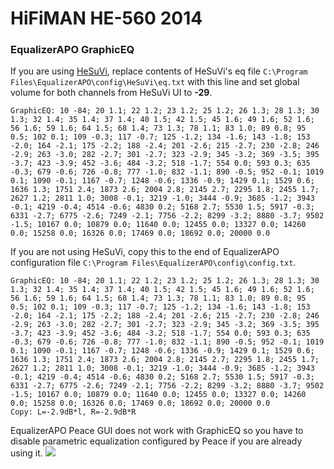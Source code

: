 # HiFiMAN HE-560 2014
### EqualizerAPO GraphicEQ
If you are using [HeSuVi](https://sourceforge.net/projects/hesuvi/), replace contents of HeSuVi's eq file `C:\Program Files\EqualizerAPO\config\HeSuVi\eq.txt` with this line and set global volume for both channels from HeSuVi UI to **-29**.
```
GraphicEQ: 10 -84; 20 1.1; 22 1.2; 23 1.2; 25 1.2; 26 1.3; 28 1.3; 30 1.3; 32 1.4; 35 1.4; 37 1.4; 40 1.5; 42 1.5; 45 1.6; 49 1.6; 52 1.6; 56 1.6; 59 1.6; 64 1.5; 68 1.4; 73 1.3; 78 1.1; 83 1.0; 89 0.8; 95 0.5; 102 0.1; 109 -0.3; 117 -0.7; 125 -1.2; 134 -1.6; 143 -1.8; 153 -2.0; 164 -2.1; 175 -2.2; 188 -2.4; 201 -2.6; 215 -2.7; 230 -2.8; 246 -2.9; 263 -3.0; 282 -2.7; 301 -2.7; 323 -2.9; 345 -3.2; 369 -3.5; 395 -3.7; 423 -3.9; 452 -3.6; 484 -3.2; 518 -1.7; 554 0.0; 593 0.3; 635 -0.3; 679 -0.6; 726 -0.8; 777 -1.0; 832 -1.1; 890 -0.5; 952 -0.1; 1019 0.1; 1090 -0.1; 1167 -0.7; 1248 -0.6; 1336 -0.9; 1429 0.1; 1529 0.6; 1636 1.3; 1751 2.4; 1873 2.6; 2004 2.8; 2145 2.7; 2295 1.8; 2455 1.7; 2627 1.2; 2811 1.0; 3008 -0.1; 3219 -1.0; 3444 -0.9; 3685 -1.2; 3943 -0.1; 4219 -0.4; 4514 -0.6; 4830 0.2; 5168 2.7; 5530 1.5; 5917 -0.3; 6331 -2.7; 6775 -2.6; 7249 -2.1; 7756 -2.2; 8299 -3.2; 8880 -3.7; 9502 -1.5; 10167 0.0; 10879 0.0; 11640 0.0; 12455 0.0; 13327 0.0; 14260 0.0; 15258 0.0; 16326 0.0; 17469 0.0; 18692 0.0; 20000 0.0
```
If you are not using HeSuVi, copy this to the end of EqualizerAPO configuration file `C:\Program Files\EqualizerAPO\config\config.txt`.
```
GraphicEQ: 10 -84; 20 1.1; 22 1.2; 23 1.2; 25 1.2; 26 1.3; 28 1.3; 30 1.3; 32 1.4; 35 1.4; 37 1.4; 40 1.5; 42 1.5; 45 1.6; 49 1.6; 52 1.6; 56 1.6; 59 1.6; 64 1.5; 68 1.4; 73 1.3; 78 1.1; 83 1.0; 89 0.8; 95 0.5; 102 0.1; 109 -0.3; 117 -0.7; 125 -1.2; 134 -1.6; 143 -1.8; 153 -2.0; 164 -2.1; 175 -2.2; 188 -2.4; 201 -2.6; 215 -2.7; 230 -2.8; 246 -2.9; 263 -3.0; 282 -2.7; 301 -2.7; 323 -2.9; 345 -3.2; 369 -3.5; 395 -3.7; 423 -3.9; 452 -3.6; 484 -3.2; 518 -1.7; 554 0.0; 593 0.3; 635 -0.3; 679 -0.6; 726 -0.8; 777 -1.0; 832 -1.1; 890 -0.5; 952 -0.1; 1019 0.1; 1090 -0.1; 1167 -0.7; 1248 -0.6; 1336 -0.9; 1429 0.1; 1529 0.6; 1636 1.3; 1751 2.4; 1873 2.6; 2004 2.8; 2145 2.7; 2295 1.8; 2455 1.7; 2627 1.2; 2811 1.0; 3008 -0.1; 3219 -1.0; 3444 -0.9; 3685 -1.2; 3943 -0.1; 4219 -0.4; 4514 -0.6; 4830 0.2; 5168 2.7; 5530 1.5; 5917 -0.3; 6331 -2.7; 6775 -2.6; 7249 -2.1; 7756 -2.2; 8299 -3.2; 8880 -3.7; 9502 -1.5; 10167 0.0; 10879 0.0; 11640 0.0; 12455 0.0; 13327 0.0; 14260 0.0; 15258 0.0; 16326 0.0; 17469 0.0; 18692 0.0; 20000 0.0
Copy: L=-2.9dB*l, R=-2.9dB*R
```
EqualizerAPO Peace GUI does not work with GraphicEQ so you have to disable parametric equalization configured by Peace if you are already using it.
![](https://raw.githubusercontent.com/jaakkopasanen/AutoEq/master/results/Innerfidelity%202017/innerfidelity/onear/HiFiMAN%20HE-560%202014/HiFiMAN%20HE-560%202014.png)

